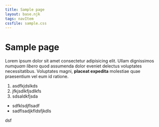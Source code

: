 ```yaml
---
title: Sample page
layout: base.njk
tags: navItem
cssfile: sample.css
---
```


# Sample page

Lorem ipsum dolor sit amet consectetur adipisicing elit. Ullam dignissimos _numquam libero_ quod assumenda dolor eveniet delectus voluptates necessitatibus. Voluptates magni, **placeat expedita** molestiae quae praesentium vel eum id ratione.

1. asdfkjdslkds
2. jfkjsdlkfjsdlkfs
3. sdsaldkfjsda


- sdfklsdjflsadf
- sadflsadjkfldsfjkdls

dsf